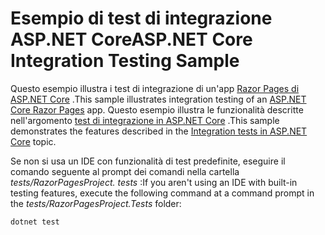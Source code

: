 # <a name="aspnet-core-integration-testing-sample"></a><span data-ttu-id="e64be-101">Esempio di test di integrazione ASP.NET Core</span><span class="sxs-lookup"><span data-stu-id="e64be-101">ASP.NET Core Integration Testing Sample</span></span>

<span data-ttu-id="e64be-102">Questo esempio illustra i test di integrazione di un'app [Razor Pages di ASP.NET Core](https://docs.microsoft.com/aspnet/core/mvc/razor-pages) .</span><span class="sxs-lookup"><span data-stu-id="e64be-102">This sample illustrates integration testing of an [ASP.NET Core Razor Pages](https://docs.microsoft.com/aspnet/core/mvc/razor-pages) app.</span></span> <span data-ttu-id="e64be-103">Questo esempio illustra le funzionalità descritte nell'argomento [test di integrazione in ASP.NET Core](https://docs.microsoft.com/aspnet/core/test/integration-tests) .</span><span class="sxs-lookup"><span data-stu-id="e64be-103">This sample demonstrates the features described in the [Integration tests in ASP.NET Core](https://docs.microsoft.com/aspnet/core/test/integration-tests) topic.</span></span>

<span data-ttu-id="e64be-104">Se non si usa un IDE con funzionalità di test predefinite, eseguire il comando seguente al prompt dei comandi nella cartella *tests/RazorPagesProject. tests* :</span><span class="sxs-lookup"><span data-stu-id="e64be-104">If you aren't using an IDE with built-in testing features, execute the following command at a command prompt in the *tests/RazorPagesProject.Tests* folder:</span></span>

```console
dotnet test
```
